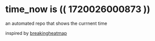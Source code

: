 # time_now is (( 1720026000873 ))

an automated repo that shows the currnent time

inspired by [breakingheatmap](https://github.com/breakingheatmap/breakingheatmap)